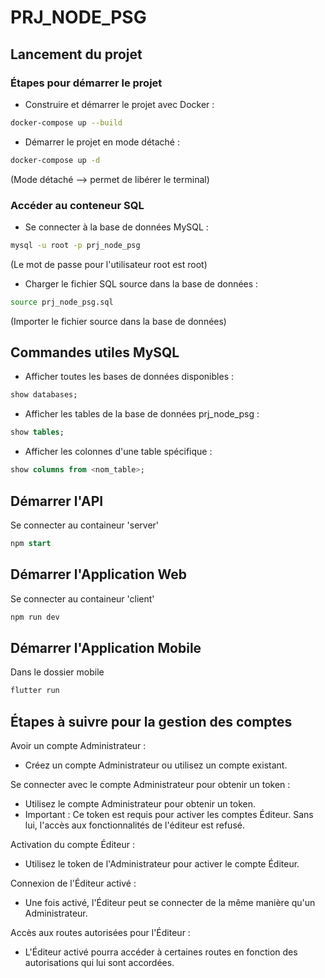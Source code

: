 # PRJ_NODE_PSG

## Lancement du projet

### Étapes pour démarrer le projet

- Construire et démarrer le projet avec Docker :
```bash
docker-compose up --build
```

- Démarrer le projet en mode détaché :
```bash
docker-compose up -d
```
(Mode détaché --> permet de libérer le terminal)

### Accéder au conteneur SQL

- Se connecter à la base de données MySQL :
```bash
mysql -u root -p prj_node_psg
```
(Le mot de passe pour l'utilisateur root est root)

- Charger le fichier SQL source dans la base de données :
```bash
source prj_node_psg.sql
```
(Importer le fichier source dans la base de données)

## Commandes utiles MySQL

- Afficher toutes les bases de données disponibles :
```sql
show databases;
```

- Afficher les tables de la base de données prj_node_psg :
```sql
show tables;
```

- Afficher les colonnes d'une table spécifique :
```sql
show columns from <nom_table>;
```

## Démarrer l'API

Se connecter au containeur 'server'
```sql
npm start
```

## Démarrer l'Application Web

Se connecter au containeur 'client'
```sql
npm run dev
```

## Démarrer l'Application Mobile

Dans le dossier mobile
```sql
flutter run
```

## Étapes à suivre pour la gestion des comptes

Avoir un compte Administrateur :
- Créez un compte Administrateur ou utilisez un compte existant.

Se connecter avec le compte Administrateur pour obtenir un token :
- Utilisez le compte Administrateur pour obtenir un token.
- Important : Ce token est requis pour activer les comptes Éditeur. Sans lui, l'accès aux fonctionnalités de l'éditeur est refusé.

Activation du compte Éditeur :
- Utilisez le token de l'Administrateur pour activer le compte Éditeur.

Connexion de l'Éditeur activé :
- Une fois activé, l'Éditeur peut se connecter de la même manière qu'un Administrateur.

Accès aux routes autorisées pour l'Éditeur :
- L'Éditeur activé pourra accéder à certaines routes en fonction des autorisations qui lui sont accordées.

